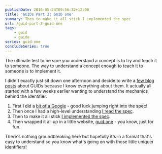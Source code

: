 ```yaml
---
publishDate: 2016-05-24T09:56:32+12:00
title: 'GUIDs Part 3: GUID one'
summary: Then to make it all stick I implemented the spec
url: /guid-part-3-guid-one
tags:
    - guid
    - guide
series: guid-one
concludeSeries: true
---
```


The ultimate test to be sure you understand a concept is to try and teach it to someone. The way to understand a concept enough to teach it to someone is to implement it. 

I didn't exactly just sit down one afternoon and decide to write a [few blog posts](https://michael-mckenna.com/tags/guid/) about GUIDs because I know everything about them. It actually all started with a few weeks earlier wanting to understand the mechanics behind the identifier.

1. First I did a [bit of a Google](https://www.google.co.nz/?q=how+are+guids+generated) - good luck jumping right into the spec! 
2. Then once I had a high-level understanding [I read the spec](https://www.ietf.org/rfc/rfc4122.txt). 
3. Then to make it all stick [I implemented the spec](https://github.com/myquay/guidone). 
4. Then wrapped it all up in a little website, [guid.one](http://guid.one/) - you know, just for fun.

There's nothing groundbreaking here but hopefully it's in a format that's easy to understand so you know what's going on with those little uniquer identifiers!